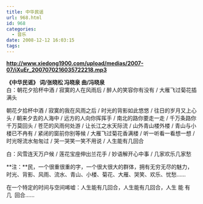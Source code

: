 ```yaml
---
title: 中华民谣
url: 968.html
id: 968
categories:
  - 音乐
date: 2008-12-12 16:03:15
tags:
---
```


  
**http://www.xiedong1900.com/upload/medias/2007-07/iXuEr_2007070216035722218.mp3**  
  
**《中华民谣》 词/张晓松 冯晓泉 曲/冯晓泉**  
白：朝花夕拾杯中酒 / 寂寞的人在风雨后 / 醉人的笑容你有没有 / 大雁飞过菊花插满头  
  
朝花夕拾杯中酒 / 寂寞的我在风雨之后 / 时光的背影如此悠悠 / 往日的岁月又上心头 / 朝来夕去的人海中 / 远方的人向你挥挥手 / 南北的路你要走一走 / 千万条路你千万莫回头 / 苍茫的风雨何处游 / 让长江之水天际流 / 山外青山楼外楼 / 青山与小楼已不冉有 / 紧闭的窗前你别等候 / 大雁飞过菊花香满楼 / 听一听看一看想一想 / 时光呀流水匆匆过 / 哭一哭笑一笑不用说 / 人生能有几回合  
  
白：风雪连天万户候 / 莲花宝座伸出兰花手 / 妙语解开心中事 / 几家欢乐几家愁  
  
  
**注：**民，一个很重很重的字，一个很大很大的群体，拥有无穷无尽的魅力，时光、背影、风雨、流水、青山、小楼、菊花、大雁、哭笑、欢乐、忧愁……  
  
在一个特定的时间与空间唏嘘：人生能有几回合，人生能有几回合，人生 能 有 几  回合……